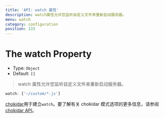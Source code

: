 ```yaml
---
title: 'API: watch 属性'
description: watch属性允许您监听自定义文件来重新启动服务器。
menu: watch
category: configuration
position: 133
---
```


# The watch Property

- Type: `Object`
- Default: `[]`

> watch 属性允许您监听自定义文件来重新启动服务器。

```js
watch: ['~/custom/*.js']
```

[chokidar](https://github.com/paulmillr/chokidar)用于建立`watch`。要了解有关 chokidar 模式选项的更多信息，请参阅 [chokidar API](https://github.com/paulmillr/chokidar#api)。

